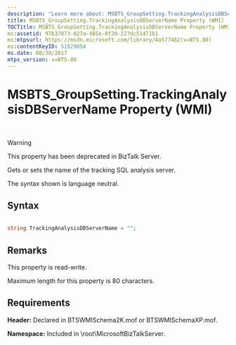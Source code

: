 ```yaml
---
description: "Learn more about: MSBTS_GroupSetting.TrackingAnalysisDBServerName Property (WMI)"
title: MSBTS_GroupSetting.TrackingAnalysisDBServerName Property (WMI)
TOCTitle: MSBTS_GroupSetting.TrackingAnalysisDBServerName Property (WMI)
ms:assetid: 97b37873-027a-485e-8f20-227dc51471b1
ms:mtpsurl: https://msdn.microsoft.com/library/Aa577462(v=BTS.80)
ms:contentKeyID: 51529854
ms.date: 08/30/2017
mtps_version: v=BTS.80
---
```


# MSBTS\_GroupSetting.TrackingAnalysisDBServerName Property (WMI)

 


> [!WARNING]
> <P>This property has been deprecated in BizTalk Server.</P>



Gets or sets the name of the tracking SQL analysis server.

The syntax shown is language neutral.

## Syntax

```C#
  
string TrackingAnalysisDBServerName = "";  
```

## Remarks

This property is read-write.

Maximum length for this property is 80 characters.

## Requirements

**Header:** Declared in BTSWMISchema2K.mof or BTSWMISchemaXP.mof.

**Namespace:** Included in \\root\\MicrosoftBizTalkServer.

